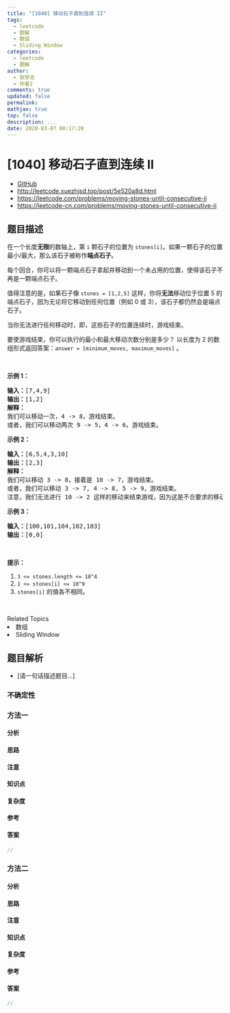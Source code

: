```yaml
---
title: "[1040] 移动石子直到连续 II"
tags:
  - leetcode
  - 题解
  - 数组
  - Sliding Window
categories:
  - leetcode
  - 题解
author:
  - 张学志
  - 作者2
comments: true
updated: false
permalink:
mathjax: true
top: false
description: ...
date: 2020-03-07 00:17:20
---
```



# [1040] 移动石子直到连续 II
* [GitHub](https://github.com/algoboy101/LeetCodeCrowdsource/tree/master/_posts/QA/%5B1040%5D%20%E7%A7%BB%E5%8A%A8%E7%9F%B3%E5%AD%90%E7%9B%B4%E5%88%B0%E8%BF%9E%E7%BB%AD%20II.md)
* http://leetcode.xuezhisd.top/post/5e520a8d.html
* https://leetcode.com/problems/moving-stones-until-consecutive-ii
* https://leetcode-cn.com/problems/moving-stones-until-consecutive-ii


## 题目描述

<p>在一个长度<strong>无限</strong>的数轴上，第 <code>i</code> 颗石子的位置为&nbsp;<code>stones[i]</code>。如果一颗石子的位置最小/最大，那么该石子被称作<strong>端点石子</strong>。</p>

<p>每个回合，你可以将一颗端点石子拿起并移动到一个未占用的位置，使得该石子不再是一颗端点石子。</p>

<p>值得注意的是，如果石子像&nbsp;<code>stones = [1,2,5]</code>&nbsp;这样，你将<strong>无法</strong>移动位于位置 5 的端点石子，因为无论将它移动到任何位置（例如 0 或 3），该石子都仍然会是端点石子。</p>

<p>当你无法进行任何移动时，即，这些石子的位置连续时，游戏结束。</p>

<p>要使游戏结束，你可以执行的最小和最大移动次数分别是多少？ 以长度为 2 的数组形式返回答案：<code>answer = [minimum_moves, maximum_moves]</code> 。</p>

<p>&nbsp;</p>

<p><strong>示例 1：</strong></p>

<pre><strong>输入：</strong>[7,4,9]
<strong>输出：</strong>[1,2]
<strong>解释：</strong>
我们可以移动一次，4 -&gt; 8，游戏结束。
或者，我们可以移动两次 9 -&gt; 5，4 -&gt; 6，游戏结束。
</pre>

<p><strong>示例&nbsp;2：</strong></p>

<pre><strong>输入：</strong>[6,5,4,3,10]
<strong>输出：</strong>[2,3]
<strong>解释：</strong>
我们可以移动 3 -&gt; 8，接着是 10 -&gt; 7，游戏结束。
或者，我们可以移动 3 -&gt; 7, 4 -&gt; 8, 5 -&gt; 9，游戏结束。
注意，我们无法进行 10 -&gt; 2 这样的移动来结束游戏，因为这是不合要求的移动。
</pre>

<p><strong>示例 3：</strong></p>

<pre><strong>输入：</strong>[100,101,104,102,103]
<strong>输出：</strong>[0,0]</pre>

<p>&nbsp;</p>

<p><strong>提示：</strong></p>

<ol>
	<li><code>3 &lt;= stones.length &lt;= 10^4</code></li>
	<li><code>1 &lt;= stones[i] &lt;= 10^9</code></li>
	<li><code>stones[i]</code>&nbsp;的值各不相同。</li>
</ol>

<p>&nbsp;</p>
<div><div>Related Topics</div><div><li>数组</li><li>Sliding Window</li></div></div>


## 题目解析
* [请一句话描述题目...]

### 不确定性


### 方法一

#### 分析

#### 思路

#### 注意

#### 知识点

#### 复杂度

#### 参考

#### 答案

```cpp
//
```


### 方法二

#### 分析

#### 思路

#### 注意

#### 知识点

#### 复杂度

#### 参考

#### 答案

```cpp
//
```


